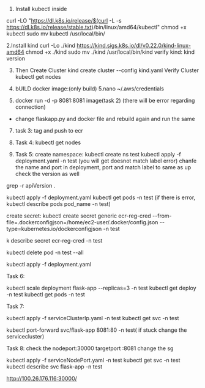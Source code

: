 1. Install kubectl inside 

curl -LO "https://dl.k8s.io/release/$(curl -L -s https://dl.k8s.io/release/stable.txt)/bin/linux/amd64/kubectl"
chmod +x kubectl
sudo mv kubectl /usr/local/bin/


2.Install kind 
curl -Lo ./kind https://kind.sigs.k8s.io/dl/v0.22.0/kind-linux-amd64 
chmod +x ./kind 
sudo mv ./kind /usr/local/bin/kind
verify kind:
kind version

3. Then Create Cluster
kind create cluster --config kind.yaml
Verify Cluster
kubectl get nodes

4. bUILD docker image:(only build)
5.nano ~/.aws/credentials
6. docker run -d -p 8081:8081 image(task 2)
(there will be error regarding connection)
- change flaskapp.py and docker file and rebuild again and run the same 

7. task 3: tag and push to ecr

8. Task 4: kubectl get nodes

9. Task 5: create namespace: kubectl create ns test
kubectl apply -f deployment.yaml -n test (you will get doesnot match label error)
chanfe the name and port in deployment, port and match label to same as up
check the version as well

grep -r apiVersion .

kubectl apply -f deployment.yaml
kubectl get pods -n test (if there is error, kubectl describe pods pod_name -n test)

create secret:
kubectl create secret generic ecr-reg-cred --from-file=.dockerconfigjson=/home/ec2-user/.docker/config.json \--type=kubernetes.io/dockerconfigjson -n test

k describe secret ecr-reg-cred -n test

kubectl delete pod -n test --all

kubectl apply -f deployment.yaml

Task 6: 

kubectl scale deployment flask-app --replicas=3 -n test
kubectl get deploy -n test
kubectl get pods -n test


Task 7:

kubectl apply -f serviceClusterIp.yaml -n test
kubectl get svc -n test

kubectl port-forward svc/flask-app 8081:80 -n test( if stuck change the servicecluster)


Task 8:
check the nodeport:30000
targetport :8081
change the sg

kubectl apply -f serviceNodePort.yaml -n test
 kubectl get svc -n test
kubectl describe svc flask-app -n test

http://100.26.176.116:30000/







